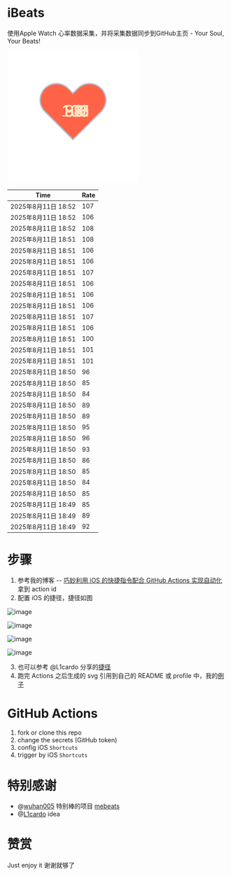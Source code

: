 # iBeats
使用Apple Watch 心率数据采集，并将采集数据同步到GitHub主页 - Your Soul, Your Beats!

![](./files/heart.svg)

<!--START_SECTION:my_heart_rate-->
| Time | Rate | 
 | ---- | ---- | 
| 2025年8月11日 18:52 | 107 |
| 2025年8月11日 18:52 | 106 |
| 2025年8月11日 18:52 | 108 |
| 2025年8月11日 18:51 | 108 |
| 2025年8月11日 18:51 | 106 |
| 2025年8月11日 18:51 | 106 |
| 2025年8月11日 18:51 | 107 |
| 2025年8月11日 18:51 | 106 |
| 2025年8月11日 18:51 | 106 |
| 2025年8月11日 18:51 | 106 |
| 2025年8月11日 18:51 | 107 |
| 2025年8月11日 18:51 | 106 |
| 2025年8月11日 18:51 | 100 |
| 2025年8月11日 18:51 | 101 |
| 2025年8月11日 18:51 | 101 |
| 2025年8月11日 18:50 | 96 |
| 2025年8月11日 18:50 | 85 |
| 2025年8月11日 18:50 | 84 |
| 2025年8月11日 18:50 | 89 |
| 2025年8月11日 18:50 | 89 |
| 2025年8月11日 18:50 | 95 |
| 2025年8月11日 18:50 | 96 |
| 2025年8月11日 18:50 | 93 |
| 2025年8月11日 18:50 | 86 |
| 2025年8月11日 18:50 | 85 |
| 2025年8月11日 18:50 | 84 |
| 2025年8月11日 18:50 | 85 |
| 2025年8月11日 18:49 | 85 |
| 2025年8月11日 18:49 | 89 |
| 2025年8月11日 18:49 | 92 |

<!--END_SECTION:my_heart_rate-->

# 步骤
1. 参考我的博客 -- [巧妙利用 iOS 的快捷指令配合 GitHub Actions 实现自动化](https://github.com/yihong0618/gitblog/issues/198) 拿到 action id
2. 配置 iOS 的捷径，捷径如图

![image](https://user-images.githubusercontent.com/15976103/122154218-0db0b480-ce97-11eb-93bb-5aec07c558dc.png)

![image](https://user-images.githubusercontent.com/15976103/122154236-186b4980-ce97-11eb-8e4b-70551a0391ae.png)

![image](https://user-images.githubusercontent.com/15976103/122154268-2d47dd00-ce97-11eb-902e-3acf292265a9.png)

![image](https://user-images.githubusercontent.com/15976103/122174055-fa144680-ceb4-11eb-9be2-3eb83cd516f7.png)

3. 也可以参考 @L1cardo 分享的[捷径](https://www.icloud.com/shortcuts/6ab6047b459c41ad822ad6b94b1c03d4)
4. 跑完 Actions 之后生成的 svg 引用到自己的 README 或 profile 中，我的[例子](https://github.com/yihong0618) 

# GitHub Actions

1. fork or clone this repo
2. change the secrets (GitHub token)
3. config iOS `Shortcuts` 
4. trigger by iOS `Shortcuts`

# 特别感谢
- @[wuhan005](https://github.com/wuhan005) 特别棒的项目 [mebeats](https://github.com/wuhan005/mebeats)
- @[L1cardo](https://github.com/L1cardo) idea

# 赞赏
Just enjoy it
谢谢就够了
